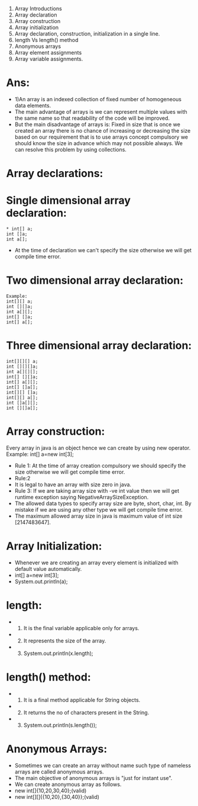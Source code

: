 1) Array Introductions
2) Array declaration
3) Array construction
4) Array initialization
5) Array declaration, construction, initialization in a single line.
6) length Vs length() method
7) Anonymous arrays
8) Array element assignments
9) Array variable assignments.
# Ans:
* 1)An array is an indexed collection of fixed number of homogeneous data elements.
* The main advantage of arrays is we can represent multiple values with the same name
so that readability of the code will be improved.
* But the main disadvantage of arrays is:
Fixed in size that is once we created an array there is no chance of increasing or
decreasing the size based on our requirement that is to use arrays concept compulsory
we should know the size in advance which may not possible always.
We can resolve this problem by using collections.
# Array declarations:
# Single dimensional array declaration: 
```
* int[] a;
int []a;
int a[];
```
* At the time of declaration we can't specify the size otherwise we will get compile time
error.
# Two dimensional array declaration:
```
Example:
int[][] a;
int [][]a;
int a[][]; 
int[] []a;
int[] a[];
```
# Three dimensional array declaration:
```
int[][][] a;
int [][][]a;
int a[][][];
int[] [][]a;
int[] a[][]; 
int[] []a[];
int[][] []a;
int[][] a[];
int []a[][];
int [][]a[];
```
# Array construction:
Every array in java is an object hence we can create by using new operator.
Example:
int[] a=new int[3];
* Rule 1:
At the time of array creation compulsory we should specify the size otherwise we will
get compile time error.
* Rule:2
* It is legal to have an array with size zero in java.
* Rule 3:
If we are taking array size with -ve int value then we will get runtime exception saying
NegativeArraySizeException.
* The allowed data types to specify array size are byte, short, char, int.
By mistake if we are using any other type we will get compile time error.
* The maximum allowed array size in java is maximum value of int size [2147483647]. 
# Array Initialization:
* Whenever we are creating an array every element is initialized with default value
automatically. 
* int[] a=new int[3];
* System.out.println(a);
# length:
* 1. It is the final variable applicable only for arrays.
* 2. It represents the size of the array.
* 3. System.out.println(x.length);
# length() method:
* 1. It is a final method applicable for String objects.
* 2. It returns the no of characters present in the String.
* 3. System.out.println(s.length());
# Anonymous Arrays:
* Sometimes we can create an array without name such type of nameless arrays
are called anonymous arrays.
* The main objective of anonymous arrays is "just for instant use".
* We can create anonymous array as follows.
* new int[]{10,20,30,40};(valid)
* new int[][]{{10,20},{30,40}};(valid)
